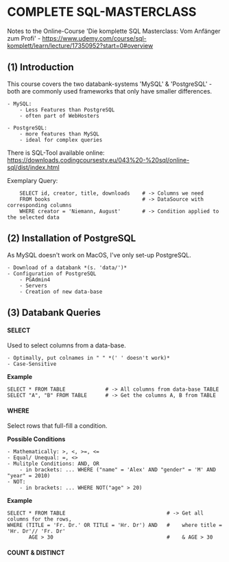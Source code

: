 # COMPLETE SQL-MASTERCLASS

Notes to the Online-Course 'Die komplette SQL Masterclass: Vom Anfänger zum Profi' - https://www.udemy.com/course/sql-komplett/learn/lecture/17350952?start=0#overview

## (1) Introduction
This course covers the two databank-systems 'MySQL' & 'PostgreSQL' - both are commonly used frameworks that only have smaller differences.   

	- MySQL:
		- Less Features than PostgreSQL 
		- often part of WebHosters

	- PostgreSQL:
		- more features than MySQL 
		- ideal for complex queries


There is SQL-Tool available online: https://downloads.codingcoursestv.eu/043%20-%20sql/online-sql/dist/index.html

Exemplary Query:

		SELECT id, creator, title, downloads    # -> Columns we need
		FROM books 								# -> DataSource with corresponding columns
		WHERE creator = 'Niemann, August'       # -> Condition applied to the selected data

## (2) Installation of PostgreSQL
As MySQL doesn't work on MacOS, I've only set-up PostgreSQL. <br/> 

	- Download of a databank *(s. 'data/')*
	- Configuration of PostgreSQL
		- PGAdmin4 
		- Servers
		- Creation of new data-base

## (3) Databank Queries
#### SELECT
Used to select columns from a data-base. <br/> 

	- Optimally, put colnames in " " *(' ' doesn't work)*
	- Case-Sensitive

**Example**

	SELECT * FROM TABLE				# -> All columns from data-base TABLE
	SELECT "A", "B" FROM TABLE		# -> Get the columns A, B from TABLE

#### WHERE 
Select rows that full-fill a condition. <br/> 

**Possible Conditions**  

	- Mathematically: >, <, >=, <=
	- Equal/ Unequal: =, <>
	- Mulitple Conditions: AND, OR
		- in brackets: ... WHERE ("name" = 'Alex' AND "gender" = 'M' AND "year" = 2010)
	- NOT:
		- in brackets: ... WHERE NOT("age" > 20) 

**Example**

	SELECT * FROM TABLE									# -> Get all columns for the rows, 
	WHERE (TITLE = 'Fr. Dr.' OR TITLE = 'Hr. Dr') AND  	#    where title = 'Hr. Dr'// 'Fr. Dr'
		   AGE > 30  									#    & AGE > 30

#### COUNT & DISTINCT






